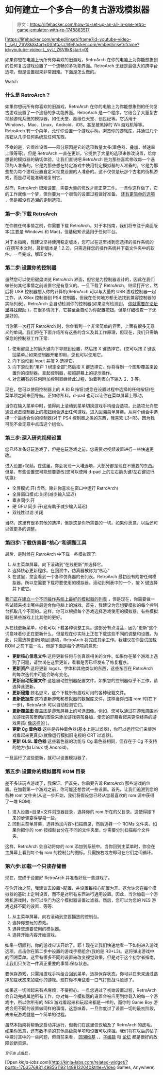 # 如何建立一个多合一的复古游戏模拟器

> 原文：<https://lifehacker.com/how-to-set-up-an-all-in-one-retro-game-emulator-with-re-1745863517>

 [https://lifehacker.com/embed/inset/iframe?id=youtube-video-L_syU_Z6V8k&start=0](https://lifehacker.com/embed/inset/iframe?id=youtube-video-L_syU_Z6V8k&start=0) 

如果你想在电脑上玩所有你喜欢的旧游戏，RetroArch 在你的电脑上为你能想象到的任何复古游戏设置了一个流畅的多功能界面。RetroArch 无疑是最强大的跨平台选项，但是设置起来非常困难。下面是怎么做的。

Watch

### 什么是 RetroArch？

如果你想玩所有你喜欢的旧游戏，RetroArch 在你的电脑上为你能想象到的任何复古游戏设置了一个流畅的多功能界面。RetroArch 是一个程序，它结合了大量复古视频游戏系统的模拟器，如任天堂、超级任天堂、创世纪等。它适用于 Windows、Mac、Linux、Android、iOS，甚至被黑掉的 Wii 游戏机等等。RetroArch 有一个菜单，允许你设置一个游戏手柄，浏览你的游戏库，并通过几个按钮从几乎任何系统玩任何东西。

不幸的是，它很难设置——部分原因是它的选项数量太多(着色器、叠加、帧速率上限等等)。但是 RetroArch 一直在更新，它提供了大量的选项来修改设置，给你想要的模拟器的确切体验。让我们直说吧:RetroArch 是为那些喜欢修改每一个选项的人准备的。它是为那些想在特定游戏中使用特定模拟器的人准备的。它是为那些想为每个游戏设置自定义视觉设置的人准备的。这不仅仅是玩那个古老的街机游戏，而是尽可能准确地复制它。

然而，RetroArch 很难设置，需要大量的修改才能正常工作。一旦你这样做了，它的工作就像一个梦，但你要为一个艰苦的设置过程做好准备。 [还有更简单的选项](https://lifehacker.com/whats-the-best-device-for-emulating-my-retro-games-1543810224) ，但是都没有追溯的定制选项。

### 第一步:下载 RetroArch

在你做任何事情之前，你需要下载 RetroArch。对于本指南，我们将专注于桌面版本(主要是 Windows 和 Mac)，但基础知识适用于任何平台。

对于本指南，我建议坚持使用稳定版本，您可以在这里找到您选择的操作系统的(在撰写本文时，最新版本是 1.2.2)。只需选择您的操作系统并下载文件夹中的软件。一旦完成，解压文件。

### 第二步:设置你的控制器

虽然您可以使用键盘浏览 RetroArch 界面，但它是为控制器设计的，因此在我们做任何其他事情之前设置它是有意义的。一旦下载了 RetroArch，继续打开它，然后将 USB 控制器插入你的计算机(RetroArch 可以与大量的 USB 游戏控制器一起工作，从 XBox 控制器到 PS4 控制器，但我在任何地方都无法找到兼容控制器的实际列表)。RetroArch 会自动检测你的控制器(如果没有检测到， [你就需要在论坛里寻找帮助](http://www.libretro.com/forums/) )，在很多情况下，它甚至会自动为你配置按钮。但是仔细检查一下还是好的。

当你第一次打开 RetroArch 时，你会看到一个非常简单的界面，上面有很多无意义的单词。我们将在下面介绍所有这些的含义及其工作原理，但现在，我们只需确保您的控制器工作正常:

1.  使用键盘上的箭头键向下导航到设置，然后按 X 键选择它。(您可以按 Z 键返回菜单。)如果控制器开箱即用，您也可以使用它。
2.  向下滚动到 Input 并按 X 选择它。
3.  向下滚动到“用户 1 绑定全部”,然后按 X 键选择它。你将得到一个图形覆盖来设置你的控制器。拿起控制器，按照屏幕上的提示操作。
4.  对您拥有的任何附加控制器继续此过程，沿着列表向下输入 2、3 等。

现在，您可以使用控制器上的 A 和 B 按钮(或您在设置过程中选择的任何按钮)在菜单项之间来回导航。正如你所料，d-pad 也可以让你在菜单屏幕上移动。

当你在输入菜单中时，值得向上滚动到菜单切换游戏手柄组合选项。此选项允许您通过点击控制器上的按钮组合退出任何游戏，进入回溯菜单屏幕。从两个组合中选择一个最适合你的控制器(对于 PS4 控制器之类的东西，我喜欢 L3+R3，因为我可能不会无意中点击这个组合)。

### 第三步:深入研究视频设置

您已经准备好玩游戏了，但是在玩游戏之前，您需要对视频设置进行一些快速更改。

进入设置>视频。在这里，你会发现一大堆选项，大部分都是现在不重要的东西。但是，有些设置您可能想要更改(您可以使用 d-pad 上的左右箭头键/左右键进行切换):

*   全屏模式:开(当然，除非你喜欢在窗口中运行 RetroArch)
*   全屏窗口模式:关闭(减少输入延迟)
*   垂直同步:开
*   硬 GPU 同步:开(这有助于减少输入延迟)
*   双线性过滤:关闭

当然，这里有很多其他的选择，但是这是你所需要的一切。如果你愿意，以后还可以做更多的调整。

### 第四步:下载仿真器“核心”和调整工具

最后，是时候在 RetroArch 中下载一些模拟器了:

1.  从主菜单屏幕，向下滚动到“在线更新”并选择它。
2.  选择核心更新程序。在回溯中，仿真器被称为“核心”
3.  在这里，您会看到一个各种仿真器的长列表。RetroArch 最初没有附带任何模拟器，所以您需要下载将要使用的模拟器。滚动到列表中的一个，按 X 键选择并下载它。

[我们正在建立一个不同操作系统上最好的模拟器的列表](http://lifehacker.com/tag/emulators) ，但是现在，你需要做一些试错来找出哪些最适合你电脑上的游戏。首先，我建议为您想要模拟的每个控制台抓取几个不同的。这样，你可以根据每个游戏选择游戏使用的模拟器。有些模拟器在某些游戏上比其他的更好。

从在线更新菜单，你也可以下载各种调整工具。这部分有点混乱，因为“更新”这个词意味着你正在更新什么，但是现在你实际上正在下载这些不同的调整和设置。为此，只需选择更新[项目]选项，RetroArch 将完成其余工作。我建议在你尝试加载 ROM 之前下载一次，但是下面是每个选项的意思:

*   **更新核心信息文件**:这将更新任何与仿真器相关的文件。如果你在某个游戏上遇到了问题，请尝试在这里更新，看看是否已经发布了修复程序。
*   **更新资产**:这将更新 logos、字体和其他类似的东西，这些东西在 RetroArch 的每次迭代中可能会略有变化。
*   **更新自动配置文件**:这是自动控制器配置文件。如果您的控制器似乎不工作，请选择此更新。
*   **更新秘籍**:顾名思义，这个下载所有游戏可用的各种秘籍文件。
*   **更新数据库**:这将更新游戏和模拟器的数据库文件，这样当你扫描 rom 时(在下一步)，RetroArch 可以自动检测它们。
*   **更新覆盖图**:覆盖图是游戏屏幕上的可选图像。例如，您可以通过在游戏周围添加游戏男孩案例的图像来添加游戏男孩叠加，使您的屏幕看起来更像经典的游戏男孩( [像这样的](http://i598.photobucket.com/albums/tt65/AmigaJay/gbpreview_zps3342a92f.jpg) )。
*   **更新 Cg 着色器**:这些是各种着色器(基本上是过滤器)，你可以运行它们来使游戏看起来更真实(就像运行模拟旧电视的 CRT 过滤器)。
*   **更新 GLSL 着色器**:这些着色器的功能与 Cg 着色器相同，但存在于 Cg 不支持的地方(如 Linux 或 Android)。

一旦运行了这些更新，就可以设置模拟器了。

### 第五步:设置你的模拟器和 ROM 目录

差不多该玩点游戏了，我保证。但首先，你需要告诉 RetroArch 那些游戏的位置。在加载第一个游戏之前，你可能还想尝试一些设置。首先，让我们追溯到您的各种 rom 文件夹(从这一步开始，我们将假设您已经从您最喜欢的 rom 源中获得了一堆 ROM):

1.  进入设置>目录>文件浏览器目录，选择你的 rom 所在的父目录。这使得接下来的步骤变得容易一些。
2.  回到主菜单屏幕，选择添加内容>扫描目录，然后选择一个 ROMs 文件夹。如果你把你的 rom 按控制台分在不同的文件夹里，你需要分别扫描每个文件夹。

这样，RetroArch 会自动将你的 rom 添加到系统中。当你回到主菜单时，你会在主屏幕上看到每个有 rom 的控制台的图标。只需按右或左即可在它们之间循环。

### 第六步:加载一个只读存储器

现在，您终于设置好 RetroArch 并准备好玩一些游戏了。

在你开始之前，我建议去设置>配置，并设置每核心配置为开。这允许您在每个模拟器的基础上定制设置，而不是对所有东西进行通用设置。因此，当你加载一个游戏机游戏时，你可以专门为这个模拟器设置过滤器。然后，您可以为您的 NES 游戏选择不同的设置，等等:

1.  从主菜单屏幕，向右滚动到您要播放的控制台。
2.  选择你想玩的游戏。
3.  选择您想要使用的模拟器。
4.  选择开始内容开始游戏。

如果一切顺利，你的游戏应该开始了。耶！现在让我们快速地看一下如何进入游戏选项。点击你在第二步中设置的游戏手柄组合(我的是 R3+L3)。这将弹出游戏中的回溯菜单。这里有很多不同的设置来改变视觉效果，但是对于这个初学者指南，让我们只关注一件真正重要的事情:保存状态。

要保存游戏，只需用游戏手柄组合回到菜单，选择保存状态。你可以在未来通过选择加载状态来加载你的游戏。现在你不用试着一口气打败战斗蟾蜍了。

如果这一切听起来有点麻烦，不要担心。一旦您通过了初始设置过程，RetroArch 会自动完成其他所有工作。你对每一个模拟器的设置会被应用到你载入的每一个游戏中，所以你所有的 NES 游戏看起来和玩起来都是一样的，而你的 Game Boy 游戏会用不同的设置做同样的事情。这意味着，一旦你度过了设置一切的最初阶段，未来玩游戏就是一个简单的过程。

虽然本指南将帮助您启动并运行，但我们在这里仅仅触及了 RetroArch 的皮毛。如果你愿意，还有数不清的其他高级菜单项和设置可以挖掘。我们将在以后的帖子中探讨其中的一些问题，但目前来看， [回溯维基](http://wiki.libretro.com/index.php?title=Main_Page) 、、[子编辑](https://www.reddit.com/r/RetroArch/) 和 [论坛](http://libretro.com/forums/) 都是很好的故障诊断资源。

<small>*音乐由*</small> [<small>*点唱机*</small>](http://freemusicarchive.org/music/Visager/Songs_From_An_Unmade_World/Visager_-_Songs_from_an_Unmade_World_-_18_Dark_Sanctum_Boss_Fight_-Loop-) <small>*。*</small>

[Open *kinja-labs.com*](http://kinja-labs.com/related-widget/?posts=1703576831,498561192,1489122040&title=Video Games, Anywhere)
